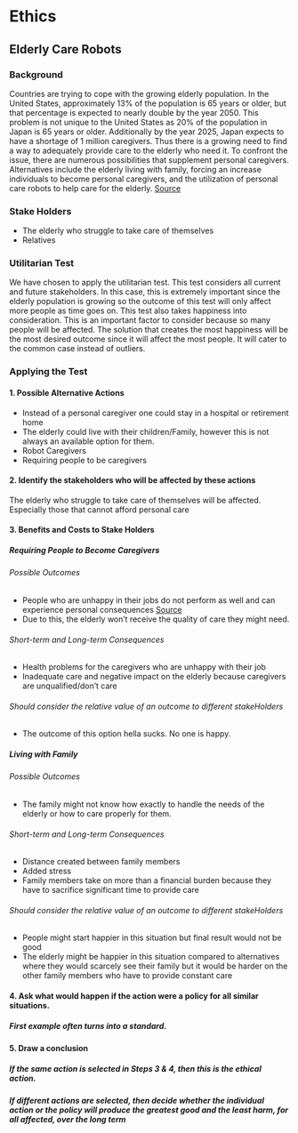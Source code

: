 # Ethics

## Elderly Care Robots

### Background
Countries are trying to cope with the growing elderly population. In the United States, approximately 13% of the population is 65 years or older, but that percentage is expected to nearly double by the year 2050. This problem is not unique to the United States as 20% of the population in Japan is 65 years or older. Additionally by the year 2025, Japan expects to have a shortage of 1 million caregivers. Thus there is a growing need to find a way to adequately provide care to the elderly who need it. To confront the issue, there are numerous possibilities that supplement personal caregivers. Alternatives include the elderly living with family, forcing an increase individuals to become personal caregivers, and the utilization of personal care robots to help care for the elderly. 
[Source](http://www.businessinsider.com/japan-developing-carebots-for-elderly-care-2015-11)  

### Stake Holders
* The elderly who struggle to take care of themselves
* Relatives 

### Utilitarian Test
We have chosen to apply the utilitarian test. This test considers all current and future stakeholders. In this case, this is extremely important since the elderly population is growing so the outcome of this test will only affect more people as time goes on. This test also takes happiness into consideration. This is an important factor to consider because so many people will be affected. The solution that creates the most happiness will be the most desired outcome since it will affect the most people. It will cater to the common case instead of outliers.  

### Applying the Test

#### 1. Possible Alternative Actions 
* Instead of a personal caregiver one could stay in a hospital or retirement home
* The elderly could live with their children/Family, however this is not always an available option for them.
* Robot Caregivers  
* Requiring people to be caregivers

#### 2. Identify the stakeholders who will be affected by these actions 
The elderly who struggle to take care of themselves will be affected. Especially those that cannot afford personal care

#### 3. Benefits and Costs to Stake Holders	
##### Requiring People to Become Caregivers
###### *Possible Outcomes*
* People who are unhappy in their jobs do not perform as well and can experience personal consequences [Source](https://www.forbes.com/sites/ashleystahl/2016/03/03/hate-your-job-heres-what-its-costing-you/#3a72d4396630)  
* Due to this, the elderly won’t receive the quality of care they might need.
###### *Short-term and Long-term Consequences*
* Health problems for the caregivers who are unhappy with their job
* Inadequate care and negative impact on the elderly because caregivers are unqualified/don’t care

###### *Should consider the relative value of an outcome to different stakeHolders*
* The outcome of this option hella sucks. No one is happy.


##### Living with Family
###### *Possible Outcomes*
* The family might not know how exactly to handle the needs of the elderly or how to care properly for them. 
###### *Short-term and Long-term Consequences*
* Distance created between family members
* Added stress
* Family members take on more than a financial burden because they have to sacrifice significant time to provide care
###### *Should consider the relative value of an outcome to different stakeHolders*
* People might start happier in this situation but final result would not be good
* The elderly might be happier in this situation compared to alternatives where they would scarcely see their family but it would be harder on the other family members who have to provide constant care

#### 4. Ask what would happen if the action were a policy for all similar situations. 
##### First example often turns into a standard. 

#### 5. Draw a conclusion 
##### If the same action is selected in Steps 3 & 4, then this is the ethical action. 
##### If different actions are selected, then decide whether the individual action or the policy will produce the greatest good and the least harm, for all affected, over the long term
